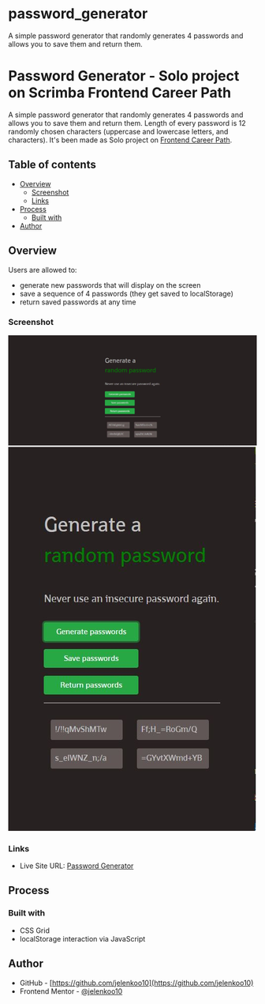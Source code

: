 # password_generator
 A simple password generator that randomly generates 4 passwords and allows you to save them and return them.

# Password Generator - Solo project on Scrimba Frontend Career Path

A simple password generator that randomly generates 4 passwords and allows you to save them and return them. Length of every password is 12 randomly chosen characters (uppercase and lowercase letters, and characters). It's been made as Solo project on [Frontend Career Path](https://scrimba.com/learn/frontend). 

## Table of contents

- [Overview](#overview)
  - [Screenshot](#screenshot)
  - [Links](#links)
- [Process](#process)
  - [Built with](#built-with)
- [Author](#author)

## Overview

Users are allowed to: 
- generate new passwords that will display on the screen
- save a sequence of 4 passwords (they get saved to localStorage)
- return saved passwords at any time

### Screenshot

![](./screenshots/screenshot1.jpg)
![](./screenshots/screenshot2.jpg)

### Links

- Live Site URL: [Password Generator](https://jelenkoo10.github.io/password_generator/)


## Process

### Built with

- CSS Grid
- localStorage interaction via JavaScript

## Author

- GitHub - [https://github.com/jelenkoo10](https://github.com/jelenkoo10)
- Frontend Mentor - [@jelenkoo10](https://www.frontendmentor.io/profile/jelenkoo10)


